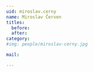 ```yaml
---
uid: miroslav.cerny
name: Miroslav Červen
titles:
  before: 
  after:
category:
#img: people/miroslav-cerny.jpg 

mail:

---
```


